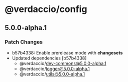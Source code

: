 # @verdaccio/config

## 5.0.0-alpha.1
### Patch Changes

- b57b4338: Enable prerelease mode with **changesets**
- Updated dependencies [b57b4338]
  - @verdaccio/dev-commons@5.0.0-alpha.1
  - @verdaccio/logger@5.0.0-alpha.1
  - @verdaccio/utils@5.0.0-alpha.1
